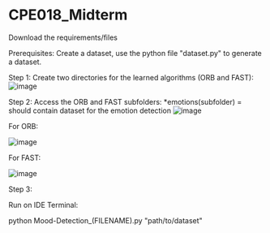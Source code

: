 # CPE018_Midterm

Download the requirements/files

Prerequisites:
Create a dataset, use the python file "dataset.py" to generate a dataset.


Step 1:
Create two directories for the learned algorithms (ORB and FAST):
![image](https://github.com/qmjae/CPE018_Midterm/assets/142195148/54fa757e-3db9-43f0-9f36-5c7c1d304776)

Step 2:
Access the ORB and FAST subfolders:
*emotions(subfolder) = should contain dataset for the emotion detection
![image](https://github.com/qmjae/CPE018_Midterm/assets/142195148/118ee912-ff8d-46dc-86eb-cedd3434d302)

For ORB:

![image](https://github.com/qmjae/CPE018_Midterm/assets/142195148/e91204cc-d177-470b-bce0-85abce5f6510)

For FAST:

![image](https://github.com/qmjae/CPE018_Midterm/assets/142195148/d81e7932-7ec0-475d-a394-b61b47e98368)

Step 3:

Run on IDE Terminal:

python Mood-Detection_(FILENAME).py "path/to/dataset"
